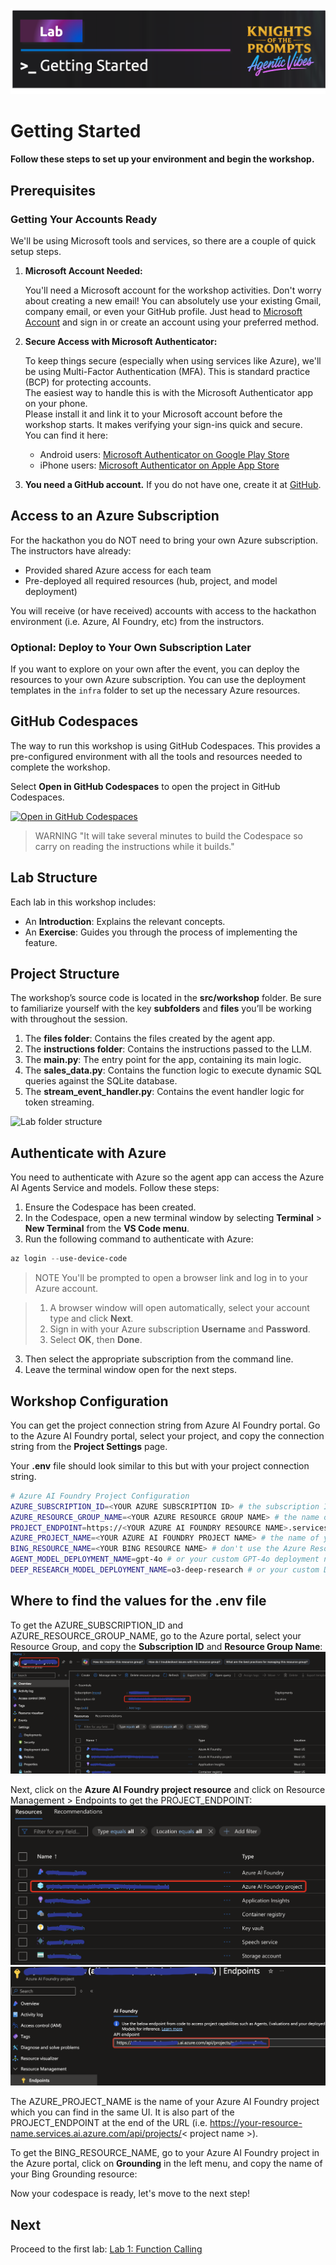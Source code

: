 ![alt text](../../media/image-getting-started.png)
# Getting Started

**Follow these steps to set up your environment and begin the workshop.**

## Prerequisites

### Getting Your Accounts Ready

We'll be using Microsoft tools and services, so there are a couple of quick setup steps.

1. **Microsoft Account Needed:**

    You'll need a Microsoft account for the workshop activities.
    Don't worry about creating a new email! You can absolutely use your existing Gmail, company email, or even your GitHub profile. Just head to [Microsoft Account](https://account.microsoft.com/) and sign in or create an account using your preferred method.

2. **Secure Access with Microsoft Authenticator:**

    To keep things secure (especially when using services like Azure), we'll be using Multi-Factor Authentication (MFA). This is standard practice (BCP) for protecting accounts.  
    The easiest way to handle this is with the Microsoft Authenticator app on your phone.  
    Please install it and link it to your Microsoft account before the workshop starts. It makes verifying your sign-ins quick and secure.  
    You can find it here:  

    - Android users: [Microsoft Authenticator on Google Play Store](https://play.google.com/store/apps/details?id=com.azure.authenticator)  
    - iPhone users: [Microsoft Authenticator on Apple App Store](https://apps.apple.com/app/microsoft-authenticator/id983156458)

3. **You need a GitHub account.** If you do not have one, create it at [GitHub](https://github.com/join).

## Access to an Azure Subscription

For the hackathon you do NOT need to bring your own Azure subscription.  
The instructors have already:
- Provided shared Azure access for each team
- Pre-deployed all required resources (hub, project, and model deployment)

You will receive (or have received) accounts with access to the hackathon environment (i.e. Azure, AI Foundry, etc) from the instructors. 

### Optional: Deploy to Your Own Subscription Later

If you want to explore on your own after the event, you can deploy the resources to your own Azure subscription. You can use the deployment templates in the `infra` folder to set up the necessary Azure resources.


## GitHub Codespaces

The way to run this workshop is using GitHub Codespaces. This provides a pre-configured environment with all the tools and resources needed to complete the workshop.

Select **Open in GitHub Codespaces** to open the project in GitHub Codespaces.

[![Open in GitHub Codespaces](https://github.com/codespaces/badge.svg)](https://codespaces.new/doruit/Knights-Of-The-Prompts-Agent-Workshop)

> WARNING "It will take several minutes to build the Codespace so carry on reading the instructions while it builds."

## Lab Structure

Each lab in this workshop includes:

- An **Introduction**: Explains the relevant concepts.
- An **Exercise**: Guides you through the process of implementing the feature.

## Project Structure

The workshop’s source code is located in the **src/workshop** folder. Be sure to familiarize yourself with the key **subfolders** and **files** you’ll be working with throughout the session.

1. The **files folder**: Contains the files created by the agent app.
1. The **instructions folder**: Contains the instructions passed to the LLM.
1. The **main.py**: The entry point for the app, containing its main logic.
1. The **sales_data.py**: Contains the function logic to execute dynamic SQL queries against the SQLite database.
1. The **stream_event_handler.py**: Contains the event handler logic for token streaming.

![Lab folder structure](./media/project-structure-self-guided.png)

## Authenticate with Azure

You need to authenticate with Azure so the agent app can access the Azure AI Agents Service and models. Follow these steps:

1. Ensure the Codespace has been created.
1. In the Codespace, open a new terminal window by selecting **Terminal** > **New Terminal** from the **VS Code menu**.
2. Run the following command to authenticate with Azure:

```powershell
az login --use-device-code
```

> NOTE
> You'll be prompted to open a browser link and log in to your Azure account.

> 1. A browser window will open automatically, select your account type and click **Next**.
> 2. Sign in with your Azure subscription **Username** and **Password**.
> 3. Select **OK**, then **Done**.

3. Then select the appropriate subscription from the command line.
4. Leave the terminal window open for the next steps.

## Workshop Configuration
You can get the project connection string from Azure AI Foundry portal. Go to the Azure AI Foundry portal, select your project, and copy the connection string from the **Project Settings** page. 

Your **.env** file should look similar to this but with your project connection string.

```bash
# Azure AI Foundry Project Configuration
AZURE_SUBSCRIPTION_ID=<YOUR AZURE SUBSCRIPTION ID> # the subscription ID of your Azure subscription
AZURE_RESOURCE_GROUP_NAME=<YOUR AZURE RESOURCE GROUP NAME> # the name of the resource group where your Azure AI Foundry resource is located
PROJECT_ENDPOINT=https://<YOUR AZURE AI FOUNDRY RESOURCE NAME>.services.ai.azure.com/api/projects/<YOUR AZURE AI FOUNDRY PROJECT NAME> # the endpoint of your Azure AI Foundry project, you can find it in the Azure portal
AZURE_PROJECT_NAME=<YOUR AZURE AI FOUNDRY PROJECT NAME> # the name of your Azure AI Foundry project
BING_RESOURCE_NAME=<YOUR BING RESOURCE NAME> # don't use the Azure Resource name, use the name that you see in Azure AI Foundry when you create a Bing Grounding resource
AGENT_MODEL_DEPLOYMENT_NAME=gpt-4o # or your custom GPT-4o deployment name
DEEP_RESEARCH_MODEL_DEPLOYMENT_NAME=o3-deep-research # or your custom Deep Research model deployment name
```

## Where to find the values for the .env file
To get the AZURE_SUBSCRIPTION_ID and AZURE_RESOURCE_GROUP_NAME, go to the Azure portal, select your Resource Group, and copy the **Subscription ID** and **Resource Group Name**:
![alt text](../../media/image-start6.png)

Next, click on the **Azure AI Foundry project resource** and click on Resource Management > Endpoints to get the PROJECT_ENDPOINT:
![alt text](../../media/image-start5.png)
![alt text](../../media/image-start4.png)

The AZURE_PROJECT_NAME is the name of your Azure AI Foundry project which you can find in the same UI. It is also part of the PROJECT_ENDPOINT at the end of the URL (i.e. https://your-resource-name.services.ai.azure.com/api/projects/< project name >).

To get the BING_RESOURCE_NAME, go to your Azure AI Foundry project in the Azure portal, click on **Grounding** in the left menu, and copy the name of your Bing Grounding resource:

Now your codespace is ready, let's move to the next step!

## Next 
Proceed to the first lab: [Lab 1: Function Calling](lab-1-function_calling.md)